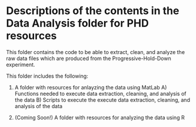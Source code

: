 # Descriptions of the contents in the Data Analysis folder for PHD resources

This folder contains the code to be able to extract, clean, and analyze the raw data files which are produced
from the Progressive-Hold-Down experiment.

This folder includes the following:

1) A folder with resources for anlayzing the data using MatLab
  A) Functions needed to execute data extraction, cleaning, and analysis of the data
  B) Scripts to execute the execute data extraction, cleaning, and analysis of the data


2) (Coming Soon!) A folder with resources for analyzing the data using R
